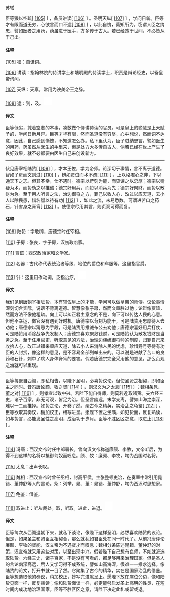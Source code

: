 
苏轼

臣等猥以空疏[
[\[105\]](#note_105)
] ，备员讲读[
[\[106\]](#note_106)
] 。圣明天纵[
[\[107\]](#note_107)
] ，学问日新。臣等才有限而道无穷，心欲言而口不逮[
[\[108\]](#note_108)
]
，以此自愧，莫知所为。窃谓人臣之纳忠，譬如医者之用药，药虽进于医手，方多传于古人。若已经效于世间，不必皆从于己出。

#### 注释 

[\[105\]](#noteBack_105)
猥：自谦词。

[\[106\]](#noteBack_106)
讲读：指翰林院的侍讲学士和端明殿的侍读学士，职责是辩论经史，以备皇帝询问。

[\[107\]](#noteBack_107)
天纵：天禀。常用为谀美帝王之辞。

[\[108\]](#noteBack_108)
逮：到，及。![ft](media/Image00002.jpg)

#### 译文 

臣等低劣，凭着空虚的本事，凑数做个侍讲侍读的官员。可是皇上的聪慧是上天赋予的，学问日新月异。臣等才华有限，然而圣道没有穷尽，心中想说，然而词不达意，因此，自己感到惭愧，不知道怎么办。私下里认为，臣子进纳忠言，譬如医生的用药，药虽然从医生的手里来，但是处方大多传自古人，倘若已经在世上产生了良好效果，就不必都要由医生自己来创设新方。

------------------------------------------------------------------------

伏见唐宰相陆贽[
[\[109\]](#note_109)
]
，才本王佐，学为帝师。论深切于事情，言不离于道德。智如子房而文则过[
[\[110\]](#note_110)
] ，辨如贾谊而术不疏[
[\[111\]](#note_111)
]
，上以格君心之非，下以通天下之志。但其不幸，仕不遇时。德宗以苛刻为能，而贽谏之以忠厚；德宗以猜疑为术，而贽劝之以推诚；德宗好用兵，而贽以消兵为先；德宗好聚财，而贽以散财为急。至于用人听言之法，治边御将之方，罪己以收人心，改过以应天道，去小人以除民患，惜名器以待有功[
[\[112\]](#note_112)
] ，如此之流，未易悉数。可谓进苦口之药石，针害身之膏肓[
[\[113\]](#note_113)
] 。使德宗尽用其言，则贞观可得而复。

#### 注释 

[\[109\]](#noteBack_109)
陆贽：字敬舆，唐德宗时任宰相。

[\[110\]](#noteBack_110)
子房：张良，字子房，汉初政冶家。

[\[111\]](#noteBack_111)
贾谊：西汉政治家和文学家。

[\[112\]](#noteBack_112)
名器：古代称代表统治者等级、地位的爵位和车服等，这里指官爵。

[\[113\]](#noteBack_113)
针：这里用作动词，泛指治疗。![ft](media/Image00002.jpg)

#### 译文 

我们见到唐朝宰相陆贽，本有辅佐皇上的才能，学问可以做皇帝的师傅。议论事情深刻切合实际，说话不背离道德。智慧像张子房，然而文章胜过他；论辩像贾谊，然而方法不像他粗疏。向上可以纠正君主意念的不是，向下可以传达人民的心意。但他不幸运，做官没有遇到好时机。唐德宗以苛刻为能干，可是陆贽用忠厚待人去劝他；唐德宗以猜忌为手段，可是陆贽用推诚布公去劝他；唐德宗喜好用兵打仗，可是陆贽用消除战争先发制人；唐德宗喜欢聚敛钱财，可是陆贽认为散发钱财是当务之急。至于任用官吏、听取意见的方法，治理边疆统御将帅的制度，归罪自己来收拾人心，改正过错来顺应天道，除去小人来消除人民的忧虑，珍惜爵号等待有功臣的人封赏，像这样的意见，是不容易全部列举出来的。可以说是进献了苦口的良药和石针，刺中了病人身体膏肓的要害。假若唐德宗完全采用他的意见，那么贞观之治就可以重现。

------------------------------------------------------------------------

臣等每退自西阁，即私相告，以陛下圣明，必喜贽议论。但使圣贤之相契，即如臣主之同时。昔冯唐论颇、牧之贤[
[\[114\]](#note_114)
] ，则汉文为之太息[
[\[115\]](#note_115)
] ；魏相条晁、董之对[
[\[116\]](#note_116)
]
，则孝宣以致中兴。若陛下能自得师，则莫若近取诸贽。夫六经三史，诸子百家，非无可观，皆足为治。但圣言幽远，末学支离，譬如山海之崇深，难以一二而推择。如贽之论，开卷了然。聚古今之精英，实治乱之龟鉴[
[\[117\]](#note_117)
]
。臣等欲取其奏议，稍加校正，缮写进呈。愿陛下置之坐隅，如见贽面，反复熟读，如与贽言，必能发圣性之高明，成治功于岁月。臣等不胜区区之意，取进止[
[\[118\]](#note_118)
] 。

#### 注释 

[\[114\]](#noteBack_114)
冯唐：西汉文帝时任中郎署长。曾向汉文帝称道廉颇、李牧，文帝听后，为得不到这样的名将以抵御匈奴而叹息。颇、牧：廉颇、李牧，均为战国时名将。

[\[115\]](#noteBack_115)
太息：出声长叹。

[\[116\]](#noteBack_116)
魏相：西汉宣帝时曾任丞相，封高平侯。主张整顿吏治，在奏章中常引用晁错、董仲舒等人的言论。条：列举。晁、董：晁错、董仲舒，均为西汉时思想家。

[\[117\]](#noteBack_117)
龟鉴：借鉴。

[\[118\]](#noteBack_118)
取进止：听从裁处。取，听取。进止，进退。![ft](media/Image00002.jpg)

#### 译文 

臣等每次从西阁退朝下来，就私下谈论，像陛下这样圣明，必然喜欢陆贽的议论。但是，如果圣主和贤臣互相契合，那么就犹如君臣处在同一时代了。从前冯唐评论廉颇、李牧的贤能，汉文帝为不遇贤才而叹息；魏相分条陈述晁错、董仲舒的对策，汉宣帝就采用这些对策，以至出现中兴。假若陛下自己想有良师，不如就近选取陆贽。六经三史，诸子百家，不是没有可看的，都足够用来治理国家。但是圣人的言论幽深高远，后人又学习得不成系统，譬如山高海深，很难一一推求选择。像陆贽的论文，打开书就一目了然。它聚集了古今的精华，实在是国家治乱的借鉴。臣等想选取他的奏议，稍加校正，抄写完进献呈上。愿陛下放在座位旁边，像和陆贽见面一样，反复熟读；像和陆贽面谈一样，必定能够启发圣上高明的性灵，在短时间内成功地治理国家。臣等不胜区区之意，请陛下决定此札或留或退。

